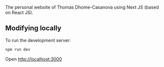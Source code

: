 The personal website of Thomas Dhome-Casanova using Next JS (based on React JS). 

## Modifying locally

To run the development server:

```bash
npm run dev
```

Open [http://localhost:3000](http://localhost:3000) 